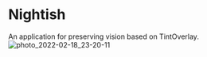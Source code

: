 # Nightish
An application for preserving vision based on TintOverlay.
![photo_2022-02-18_23-20-11](https://user-images.githubusercontent.com/4253881/154792204-d58137f6-179e-4eea-b220-033818299212.jpg)
